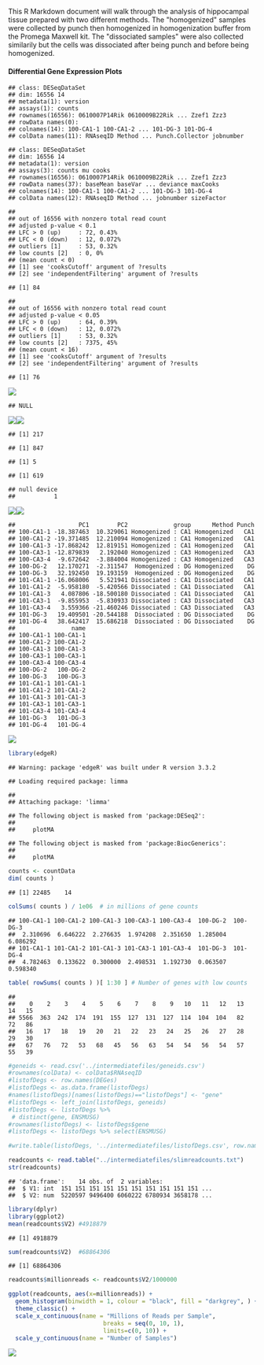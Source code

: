 This R Markdown document will walk through the analysis of hippocampal tissue prepared with two different methods. The "homogenized" samples were collected by punch then homogenized in homogenization buffer from the Promega Maxwell kit. The "dissociated samples" were also collected similarily but the cells was dissociated after being punch and before being homogenized.

#### Differential Gene Expression Plots

    ## class: DESeqDataSet 
    ## dim: 16556 14 
    ## metadata(1): version
    ## assays(1): counts
    ## rownames(16556): 0610007P14Rik 0610009B22Rik ... Zzef1 Zzz3
    ## rowData names(0):
    ## colnames(14): 100-CA1-1 100-CA1-2 ... 101-DG-3 101-DG-4
    ## colData names(11): RNAseqID Method ... Punch.Collector jobnumber

    ## class: DESeqDataSet 
    ## dim: 16556 14 
    ## metadata(1): version
    ## assays(3): counts mu cooks
    ## rownames(16556): 0610007P14Rik 0610009B22Rik ... Zzef1 Zzz3
    ## rowData names(37): baseMean baseVar ... deviance maxCooks
    ## colnames(14): 100-CA1-1 100-CA1-2 ... 101-DG-3 101-DG-4
    ## colData names(12): RNAseqID Method ... jobnumber sizeFactor

    ## 
    ## out of 16556 with nonzero total read count
    ## adjusted p-value < 0.1
    ## LFC > 0 (up)     : 72, 0.43% 
    ## LFC < 0 (down)   : 12, 0.072% 
    ## outliers [1]     : 53, 0.32% 
    ## low counts [2]   : 0, 0% 
    ## (mean count < 0)
    ## [1] see 'cooksCutoff' argument of ?results
    ## [2] see 'independentFiltering' argument of ?results

    ## [1] 84

    ## 
    ## out of 16556 with nonzero total read count
    ## adjusted p-value < 0.05
    ## LFC > 0 (up)     : 64, 0.39% 
    ## LFC < 0 (down)   : 12, 0.072% 
    ## outliers [1]     : 53, 0.32% 
    ## low counts [2]   : 7375, 45% 
    ## (mean count < 16)
    ## [1] see 'cooksCutoff' argument of ?results
    ## [2] see 'independentFiltering' argument of ?results

    ## [1] 76

![](../figures/allregions_onlyhomodiss/DifferentialGeneExpressionAnalysis-1.png)

    ## NULL

![](../figures/allregions_onlyhomodiss/DifferentialGeneExpressionAnalysis-2.png)![](../figures/allregions_onlyhomodiss/DifferentialGeneExpressionAnalysis-3.png)

    ## [1] 217

    ## [1] 847

    ## [1] 5

    ## [1] 619

    ## null device 
    ##           1

![](../figures/allregions_onlyhomodiss/Heatmap100DEgenes-1.png)![](../figures/allregions_onlyhomodiss/Heatmap100DEgenes-2.png)

    ##                  PC1        PC2             group      Method Punch
    ## 100-CA1-1 -18.387463  10.329061 Homogenized : CA1 Homogenized   CA1
    ## 100-CA1-2 -19.371485  12.210094 Homogenized : CA1 Homogenized   CA1
    ## 100-CA1-3 -17.868242  12.819151 Homogenized : CA1 Homogenized   CA1
    ## 100-CA3-1 -12.879839   2.192040 Homogenized : CA3 Homogenized   CA3
    ## 100-CA3-4  -9.672642  -3.884004 Homogenized : CA3 Homogenized   CA3
    ## 100-DG-2   12.170271  -2.311547  Homogenized : DG Homogenized    DG
    ## 100-DG-3   32.192450  19.193159  Homogenized : DG Homogenized    DG
    ## 101-CA1-1 -16.068006   5.521941 Dissociated : CA1 Dissociated   CA1
    ## 101-CA1-2  -5.958180  -5.420566 Dissociated : CA1 Dissociated   CA1
    ## 101-CA1-3   4.087806 -18.500180 Dissociated : CA1 Dissociated   CA1
    ## 101-CA3-1  -9.855953  -5.830933 Dissociated : CA3 Dissociated   CA3
    ## 101-CA3-4   3.559366 -21.460246 Dissociated : CA3 Dissociated   CA3
    ## 101-DG-3   19.409501 -20.544188  Dissociated : DG Dissociated    DG
    ## 101-DG-4   38.642417  15.686218  Dissociated : DG Dissociated    DG
    ##                name
    ## 100-CA1-1 100-CA1-1
    ## 100-CA1-2 100-CA1-2
    ## 100-CA1-3 100-CA1-3
    ## 100-CA3-1 100-CA3-1
    ## 100-CA3-4 100-CA3-4
    ## 100-DG-2   100-DG-2
    ## 100-DG-3   100-DG-3
    ## 101-CA1-1 101-CA1-1
    ## 101-CA1-2 101-CA1-2
    ## 101-CA1-3 101-CA1-3
    ## 101-CA3-1 101-CA3-1
    ## 101-CA3-4 101-CA3-4
    ## 101-DG-3   101-DG-3
    ## 101-DG-4   101-DG-4

![](../figures/allregions_onlyhomodiss/PCA-1.png)

``` r
library(edgeR)
```

    ## Warning: package 'edgeR' was built under R version 3.3.2

    ## Loading required package: limma

    ## 
    ## Attaching package: 'limma'

    ## The following object is masked from 'package:DESeq2':
    ## 
    ##     plotMA

    ## The following object is masked from 'package:BiocGenerics':
    ## 
    ##     plotMA

``` r
counts <- countData
dim( counts )
```

    ## [1] 22485    14

``` r
colSums( counts ) / 1e06  # in millions of gene counts
```

    ## 100-CA1-1 100-CA1-2 100-CA1-3 100-CA3-1 100-CA3-4  100-DG-2  100-DG-3 
    ##  2.310696  6.646222  2.276635  1.974208  2.351650  1.285004  6.086292 
    ## 101-CA1-1 101-CA1-2 101-CA1-3 101-CA3-1 101-CA3-4  101-DG-3  101-DG-4 
    ##  4.782463  0.133622  0.300000  2.498531  1.192730  0.063507  0.598340

``` r
table( rowSums( counts ) )[ 1:30 ] # Number of genes with low counts
```

    ## 
    ##    0    2    3    4    5    6    7    8    9   10   11   12   13   14   15 
    ## 5566  363  242  174  191  155  127  131  127  114  104  104   82   72   86 
    ##   16   17   18   19   20   21   22   23   24   25   26   27   28   29   30 
    ##   67   76   72   53   68   45   56   63   54   54   56   54   57   55   39

``` r
#geneids <- read.csv('../intermediatefiles/geneids.csv')
#rownames(colData) <- colData$RNAseqID
#listofDegs <- row.names(DEGes)
#listofDegs <- as.data.frame(listofDegs)
#names(listofDegs)[names(listofDegs)=="listofDegs"] <- "gene"
#listofDegs <- left_join(listofDegs, geneids) 
#listofDegs <- listofDegs %>% 
 # distinct(gene, ENSMUSG) 
#rownames(listofDegs) <- listofDegs$gene 
#listofDegs <- listofDegs %>% select(ENSMUSG) 

#write.table(listofDegs, '../intermediatefiles/listofDegs.csv', row.names = TRUE, sep=",", col.names = T)
```

``` r
readcounts <- read.table("../intermediatefiles/slimreadcounts.txt")
str(readcounts)
```

    ## 'data.frame':    14 obs. of  2 variables:
    ##  $ V1: int  151 151 151 151 151 151 151 151 151 151 ...
    ##  $ V2: num  5220597 9496400 6060222 6780934 3658178 ...

``` r
library(dplyr)
library(ggplot2)
mean(readcounts$V2) #4918879
```

    ## [1] 4918879

``` r
sum(readcounts$V2)  #68864306
```

    ## [1] 68864306

``` r
readcounts$millionreads <- readcounts$V2/1000000

ggplot(readcounts, aes(x=millionreads)) + 
  geom_histogram(binwidth = 1, colour = "black", fill = "darkgrey", ) +
  theme_classic() +
  scale_x_continuous(name = "Millions of Reads per Sample",
                           breaks = seq(0, 10, 1),
                           limits=c(0, 10)) +
  scale_y_continuous(name = "Number of Samples")
```

![](../figures/allregions_onlyhomodiss/readcounts-1.png)
